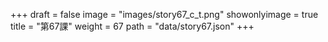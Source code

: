 +++
draft = false 
image = "images/story67_c_t.png" 
showonlyimage = true 
title = "第67課" 
weight = 67 
path = "data/story67.json" 
+++
